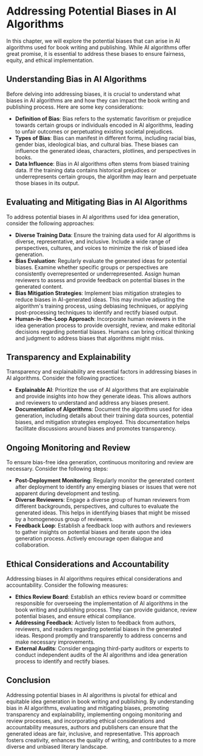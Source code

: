 Addressing Potential Biases in AI Algorithms
=====================================================

In this chapter, we will explore the potential biases that can arise in AI algorithms used for book writing and publishing. While AI algorithms offer great promise, it is essential to address these biases to ensure fairness, equity, and ethical implementation.

Understanding Bias in AI Algorithms
-----------------------------------

Before delving into addressing biases, it is crucial to understand what biases in AI algorithms are and how they can impact the book writing and publishing process. Here are some key considerations:

* **Definition of Bias**: Bias refers to the systematic favoritism or prejudice towards certain groups or individuals encoded in AI algorithms, leading to unfair outcomes or perpetuating existing societal prejudices.
* **Types of Bias**: Bias can manifest in different forms, including racial bias, gender bias, ideological bias, and cultural bias. These biases can influence the generated ideas, characters, plotlines, and perspectives in books.
* **Data Influence**: Bias in AI algorithms often stems from biased training data. If the training data contains historical prejudices or underrepresents certain groups, the algorithm may learn and perpetuate those biases in its output.

Evaluating and Mitigating Bias in AI Algorithms
-----------------------------------------------

To address potential biases in AI algorithms used for idea generation, consider the following approaches:

* **Diverse Training Data**: Ensure the training data used for AI algorithms is diverse, representative, and inclusive. Include a wide range of perspectives, cultures, and voices to minimize the risk of biased idea generation.
* **Bias Evaluation**: Regularly evaluate the generated ideas for potential biases. Examine whether specific groups or perspectives are consistently overrepresented or underrepresented. Assign human reviewers to assess and provide feedback on potential biases in the generated content.
* **Bias Mitigation Strategies**: Implement bias mitigation strategies to reduce biases in AI-generated ideas. This may involve adjusting the algorithm's training process, using debiasing techniques, or applying post-processing techniques to identify and rectify biased output.
* **Human-in-the-Loop Approach**: Incorporate human reviewers in the idea generation process to provide oversight, review, and make editorial decisions regarding potential biases. Humans can bring critical thinking and judgment to address biases that algorithms might miss.

Transparency and Explainability
-------------------------------

Transparency and explainability are essential factors in addressing biases in AI algorithms. Consider the following practices:

* **Explainable AI**: Prioritize the use of AI algorithms that are explainable and provide insights into how they generate ideas. This allows authors and reviewers to understand and address any biases present.
* **Documentation of Algorithms**: Document the algorithms used for idea generation, including details about their training data sources, potential biases, and mitigation strategies employed. This documentation helps facilitate discussions around biases and promotes transparency.

Ongoing Monitoring and Review
-----------------------------

To ensure bias-free idea generation, continuous monitoring and review are necessary. Consider the following steps:

* **Post-Deployment Monitoring**: Regularly monitor the generated content after deployment to identify any emerging biases or issues that were not apparent during development and testing.
* **Diverse Reviewers**: Engage a diverse group of human reviewers from different backgrounds, perspectives, and cultures to evaluate the generated ideas. This helps in identifying biases that might be missed by a homogeneous group of reviewers.
* **Feedback Loop**: Establish a feedback loop with authors and reviewers to gather insights on potential biases and iterate upon the idea generation process. Actively encourage open dialogue and collaboration.

Ethical Considerations and Accountability
-----------------------------------------

Addressing biases in AI algorithms requires ethical considerations and accountability. Consider the following measures:

* **Ethics Review Board**: Establish an ethics review board or committee responsible for overseeing the implementation of AI algorithms in the book writing and publishing process. They can provide guidance, review potential biases, and ensure ethical compliance.
* **Addressing Feedback**: Actively listen to feedback from authors, reviewers, and readers regarding potential biases in the generated ideas. Respond promptly and transparently to address concerns and make necessary improvements.
* **External Audits**: Consider engaging third-party auditors or experts to conduct independent audits of the AI algorithms and idea generation process to identify and rectify biases.

Conclusion
----------

Addressing potential biases in AI algorithms is pivotal for ethical and equitable idea generation in book writing and publishing. By understanding bias in AI algorithms, evaluating and mitigating biases, promoting transparency and explainability, implementing ongoing monitoring and review processes, and incorporating ethical considerations and accountability measures, authors and publishers can ensure that the generated ideas are fair, inclusive, and representative. This approach fosters creativity, enhances the quality of writing, and contributes to a more diverse and unbiased literary landscape.
